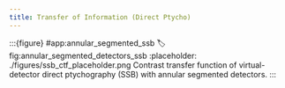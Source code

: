 ```yaml
---
title: Transfer of Information (Direct Ptycho)
---
```


:::{figure} #app:annular_segmented_ssb
:label: fig:annular_segmented_detectors_ssb
:placeholder: ./figures/ssb_ctf_placeholder.png
Contrast transfer function of virtual-detector direct ptychography (SSB) with annular segmented detectors.
:::

